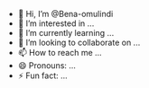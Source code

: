 - 👋 Hi, I’m @Bena-omulindi
- 👀 I’m interested in ...
- 🌱 I’m currently learning ...
- 💞️ I’m looking to collaborate on ...
- 📫 How to reach me ...
- 😄 Pronouns: ...
- ⚡ Fun fact: ...

<!---
Bena-omulindi/Bena-omulindi is a ✨ special ✨ repository because its `README.md` (this file) appears on your GitHub profile.
You can click the Preview link to take a look at your changes.
--->
